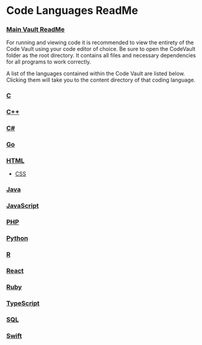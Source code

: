 # Code Languages ReadMe

### [Main Vault ReadMe](/ReadMe.md)

For running and viewing code it is recommended to view the entirety of the Code Vault using your code editor of choice. Be sure to open the CodeVault folder as the root directory. It contains all files and necessary dependencies for all programs to work correctly.

A list of the languages contained within the Code Vault are listed below. Clicking them will take you to the content directory of that coding language.

### [C](./C/Ccontents.md)
### [C++](./CplusPlus/CplusPlusContents.md)
### [C#](./Csharp/CsharpContents.md)
### [Go](./Go/GoContents.md)
### [HTML](./HTML/HTMLcontents.md)
- [CSS](./HTML/CSS/CSScontents.md)
### [Java](./Java/JavaContents.md)
### [JavaScript](./JavaScript/JavaScriptContents.md)
### [PHP](./PHP/PHPcontents.md)
### [Python](./Python/PythonContents.md)
### [R](./R/Rcontents.md)
### [React](./React/ReactContents.md)
### [Ruby](./Ruby/RubyContents.md)
### [TypeScript](./TypeScript/TypeScriptContents.md)
### [SQL](./SQL/SQLcontents.md)
### [Swift](./Swift/SwiftContents.md)